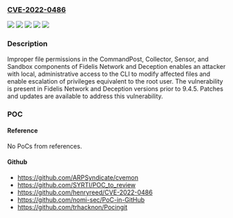 ### [CVE-2022-0486](https://cve.mitre.org/cgi-bin/cvename.cgi?name=CVE-2022-0486)
![](https://img.shields.io/static/v1?label=Product&message=Fidelis%20Deception&color=blue)
![](https://img.shields.io/static/v1?label=Product&message=Fidelis%20Network&color=blue)
![](https://img.shields.io/static/v1?label=Version&message=Fidelis%20Deception%3C%209.4.5%20&color=brighgreen)
![](https://img.shields.io/static/v1?label=Version&message=Fidelis%20Network%3C%209.4.5%20&color=brighgreen)
![](https://img.shields.io/static/v1?label=Vulnerability&message=CWE-276%20Incorrect%20Default%20Permissions&color=brighgreen)

### Description

Improper file permissions in the CommandPost, Collector, Sensor, and Sandbox components of Fidelis Network and Deception enables an attacker with local, administrative access to the CLI to modify affected files and enable escalation of privileges equivalent to the root user. The vulnerability is present in Fidelis Network and Deception versions prior to 9.4.5. Patches and updates are available to address this vulnerability.

### POC

#### Reference
No PoCs from references.

#### Github
- https://github.com/ARPSyndicate/cvemon
- https://github.com/SYRTI/POC_to_review
- https://github.com/henryreed/CVE-2022-0486
- https://github.com/nomi-sec/PoC-in-GitHub
- https://github.com/trhacknon/Pocingit

